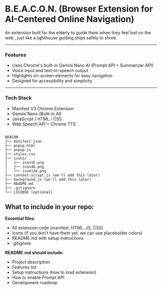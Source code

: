 # B.E.A.C.O.N. (Browser Extension for AI-Centered Online Navigation)

An extension built for the elderly to guide them when they feel lost on the web , just like a lighthouse guiding ships safely to shore.

---

### Features

- Uses Chrome's built-in Gemini Nano AI (Prompt API + Summarizer API)
- Voice input and text-to-speech output
- Highlights on-screen elements for easy navigation
- Designed for accessibility and simplicity

---

### Tech Stack
- Manifest V3 Chrome Extension
- Gemini Nano (Built-in AI)
- JavaScript / HTML / CSS
- Web Speech API + Chrome TTS

```

BEACON
├── manifest.json
├── popup.html
├── popup.js
├── styles.css
├── icons/
│   ├── icon16.png
│   ├── icon48.png
│   └── icon128.png
├── content-script.js (we'll add this later)
├── background.js (we'll add this later)
├── README.md
├── .gitignore
└── LICENSE (optional)
```

## What to include in your repo:

**Essential files:**
- All extension code (manifest, HTML, JS, CSS)
- Icons (if you don't have them yet, we can use placeholder colors)
- README.md with setup instructions
- .gitignore

**README.md should include:**
- Project description
- Features list
- Setup instructions (how to load extension)
- How to enable Prompt API
- Development roadmap

